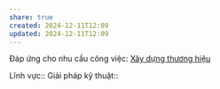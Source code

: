 ```yaml
---
share: true
created: 2024-12-11T12:09
updated: 2024-12-11T12:09
---
```

Đáp ứng cho nhu cầu công việc: [Xây dựng thương hiệu](../../../Nhu%20c%E1%BA%A7u%20c%C3%B4ng%20vi%E1%BB%87c/V%E1%BA%ADn%20h%C3%A0nh/X%C3%A2y%20d%E1%BB%B1ng%20th%C6%B0%C6%A1ng%20hi%E1%BB%87u.md)

Lĩnh vực:: 
Giải pháp kỹ thuật:: 